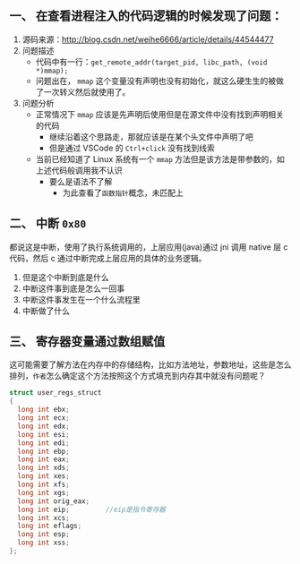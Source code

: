 ## 一、 在查看进程注入的代码逻辑的时候发现了问题：
1. 源码来源：http://blog.csdn.net/weihe6666/article/details/44544477
2. 问题描述
    - 代码中有一行：`get_remote_addr(target_pid, libc_path, (void *)mmap);`
    - 问题出在， `mmap` 这个变量没有声明也没有初始化，就这么硬生生的被做了一次转义然后就使用了。
3. 问题分析
    - 正常情况下 `mmap` 应该是先声明后使用但是在源文件中没有找到声明相关的代码
        - 继续沿着这个思路走，那就应该是在某个头文件中声明了吧
        - 但是通过 VSCode 的 `Ctrl+click` 没有找到线索
    - 当前已经知道了 Linux 系统有一个 `mmap` 方法但是该方法是带参数的，如上述代码般调用我不认识
        - 要么是语法不了解
            - 为此查看了`函数指针`概念，未匹配上

## 二、 中断 `0x80`
都说这是中断，使用了执行系统调用的，上层应用(java)通过 jni 调用 native 层 c 代码，然后 c 通过中断完成上层应用的具体的业务逻辑。

1. 但是这个中断到底是什么
2. 中断这件事到底是怎么一回事
3. 中断这件事发生在一个什么流程里
4. 中断做了什么

## 三、 寄存器变量通过数组赋值
这可能需要了解方法在内存中的存储结构，比如方法地址，参数地址，这些是怎么排列，`作者`怎么确定这个方法按照这个方式填充到内存其中就没有问题呢？
```C++
struct user_regs_struct
{
  long int ebx;
  long int ecx;
  long int edx;
  long int esi;
  long int edi;
  long int ebp;
  long int eax;
  long int xds;
  long int xes;
  long int xfs;
  long int xgs;
  long int orig_eax;
  long int eip;         //eip是指令寄存器
  long int xcs;
  long int eflags;
  long int esp;         
  long int xss;
};
